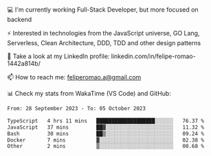 💻 I'm currently working Full-Stack Developer, but more focused on backend

⚡ Interested in technologies from the JavaScript universe, GO Lang, Serverless, Clean Architecture, DDD, TDD and other design patterns

👥 Take a look at my LinkedIn profile: linkedin.com/in/felipe-romao-1442a814b/

📫 How to reach me: feliperomao.a@gmail.com

📊 Check my stats from WakaTime (VS Code) and GitHub:

<!--START_SECTION:waka-->

```txt
From: 28 September 2023 - To: 05 October 2023

TypeScript   4 hrs 11 mins   ███████████████████░░░░░░   76.37 %
JavaScript   37 mins         ██▓░░░░░░░░░░░░░░░░░░░░░░   11.32 %
Bash         30 mins         ██▒░░░░░░░░░░░░░░░░░░░░░░   09.24 %
Docker       7 mins          ▓░░░░░░░░░░░░░░░░░░░░░░░░   02.38 %
Other        2 mins          ▒░░░░░░░░░░░░░░░░░░░░░░░░   00.68 %
```

<!--END_SECTION:waka-->
